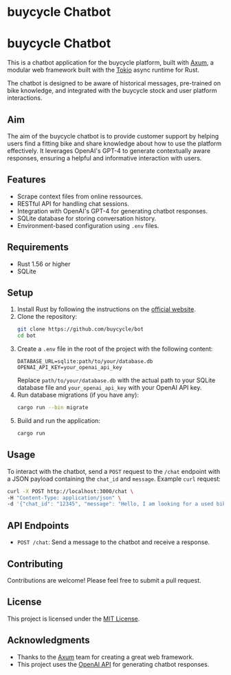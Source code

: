 # buycycle Chatbot
# buycycle Chatbot
This is a chatbot application for the buycycle platform, built with [Axum](https://github.com/tokio-rs/axum), a modular web framework built with the [Tokio](https://tokio.rs/) async runtime for Rust.

The chatbot is designed to be aware of historical messages, pre-trained on bike knowledge, and integrated with the buycycle stock and user platform interactions.
## Aim
The aim of the buycycle chatbot is to provide customer support by helping users find a fitting bike and share knowledge about how to use the platform effectively. It leverages OpenAI's GPT-4 to generate contextually aware responses, ensuring a helpful and informative interaction with users.


## Features
- Scrape context files from online ressources.
- RESTful API for handling chat sessions.
- Integration with OpenAI's GPT-4 for generating chatbot responses.
- SQLite database for storing conversation history.
- Environment-based configuration using `.env` files.
## Requirements
- Rust 1.56 or higher
- SQLite
## Setup
1. Install Rust by following the instructions on the [official website](https://www.rust-lang.org/tools/install).
2. Clone the repository:
   ```sh
   git clone https://github.com/buycycle/bot
   cd bot
   ```
3. Create a `.env` file in the root of the project with the following content:
   ```env
   DATABASE_URL=sqlite:path/to/your/database.db
   OPENAI_API_KEY=your_openai_api_key
   ```
   Replace `path/to/your/database.db` with the actual path to your SQLite database file and `your_openai_api_key` with your OpenAI API key.
4. Run database migrations (if you have any):
   ```sh
   cargo run --bin migrate
   ```
5. Build and run the application:
   ```sh
   cargo run
   ```
## Usage
To interact with the chatbot, send a `POST` request to the `/chat` endpoint with a JSON payload containing the `chat_id` and `message`.
Example `curl` request:
```sh
curl -X POST http://localhost:3000/chat \
-H "Content-Type: application/json" \
-d '{"chat_id": "12345", "message": "Hello, I am looking for a used bike."}'
```
## API Endpoints
- `POST /chat`: Send a message to the chatbot and receive a response.
## Contributing
Contributions are welcome! Please feel free to submit a pull request.
## License
This project is licensed under the [MIT License](LICENSE).
## Acknowledgments
- Thanks to the [Axum](https://github.com/tokio-rs/axum) team for creating a great web framework.
- This project uses the [OpenAI API](https://beta.openai.com/) for generating chatbot responses.


